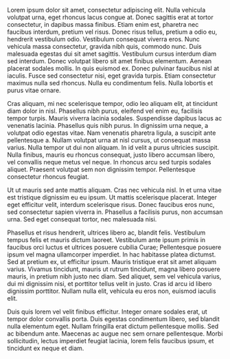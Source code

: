 Lorem ipsum dolor sit amet, consectetur adipiscing elit. Nulla vehicula volutpat urna, eget rhoncus lacus congue at. Donec sagittis erat at tortor consectetur, in dapibus massa finibus. Etiam enim est, pharetra nec faucibus interdum, pretium vel risus. Donec risus tellus, pretium a odio eu, hendrerit vestibulum odio. Vestibulum consequat viverra eros. Nunc vehicula massa consectetur, gravida nibh quis, commodo nunc. Duis malesuada egestas dui sit amet sagittis. Vestibulum cursus interdum diam sed interdum. Donec volutpat libero sit amet finibus elementum. Aenean placerat sodales mollis. In quis euismod ex. Donec pulvinar faucibus nisl at iaculis. Fusce sed consectetur nisi, eget gravida turpis. Etiam consectetur maximus nulla sed rhoncus. Nulla eu condimentum felis. Nulla lobortis et purus vitae ornare.

Cras aliquam, mi nec scelerisque tempor, odio leo aliquam elit, at tincidunt diam dolor in nisl. Phasellus nibh purus, eleifend vel enim eu, facilisis tempor turpis. Mauris viverra lacinia sodales. Suspendisse dapibus lacus ac venenatis lacinia. Phasellus quis nibh purus. In dignissim urna neque, a volutpat odio egestas vitae. Nam venenatis pharetra ligula, a suscipit ante pellentesque a. Nullam volutpat urna at nisl cursus, ut consequat massa varius. Nulla tempor ut dui non aliquam. In id velit a purus ultricies suscipit. Nulla finibus, mauris eu rhoncus consequat, justo libero accumsan libero, vel convallis neque metus vel neque. In rhoncus arcu sed turpis sodales aliquet. Praesent volutpat sem non dignissim tempor. Pellentesque consectetur rhoncus feugiat.

Ut ut mauris sed ante mattis aliquam. Cras nec vehicula nisl. In et urna vitae est tristique dignissim eu eu ipsum. Ut mattis scelerisque placerat. Integer eget efficitur velit, interdum scelerisque risus. Donec faucibus eros nunc, sed consectetur sapien viverra in. Phasellus a facilisis purus, non accumsan urna. Sed eget consequat tortor, nec malesuada nisi.

Phasellus et risus hendrerit, ultrices libero ac, blandit felis. Vestibulum tempus felis et mauris dictum laoreet. Vestibulum ante ipsum primis in faucibus orci luctus et ultrices posuere cubilia Curae; Pellentesque posuere ipsum vel magna ullamcorper imperdiet. In hac habitasse platea dictumst. Sed at pretium ex, ut efficitur ipsum. Mauris tristique erat sit amet aliquam varius. Vivamus tincidunt, mauris ut rutrum tincidunt, magna libero posuere mauris, in pretium nibh justo nec diam. Sed aliquet, sem vel vehicula varius, dui mi dignissim nisi, et porttitor tellus velit in justo. Cras id arcu id libero dignissim porttitor. Nullam nulla elit, vehicula eu eros non, euismod iaculis elit.

Duis quis lorem vel velit finibus efficitur. Integer ornare sodales erat, ut tempor dolor convallis porta. Duis egestas condimentum libero, sed blandit nulla elementum eget. Nullam fringilla erat dictum pellentesque mollis. Sed ac bibendum ante. Maecenas ac augue nec sem ornare pellentesque. Morbi sollicitudin, lectus imperdiet feugiat lacinia, lorem felis faucibus ipsum, et tincidunt ex neque et diam. 
